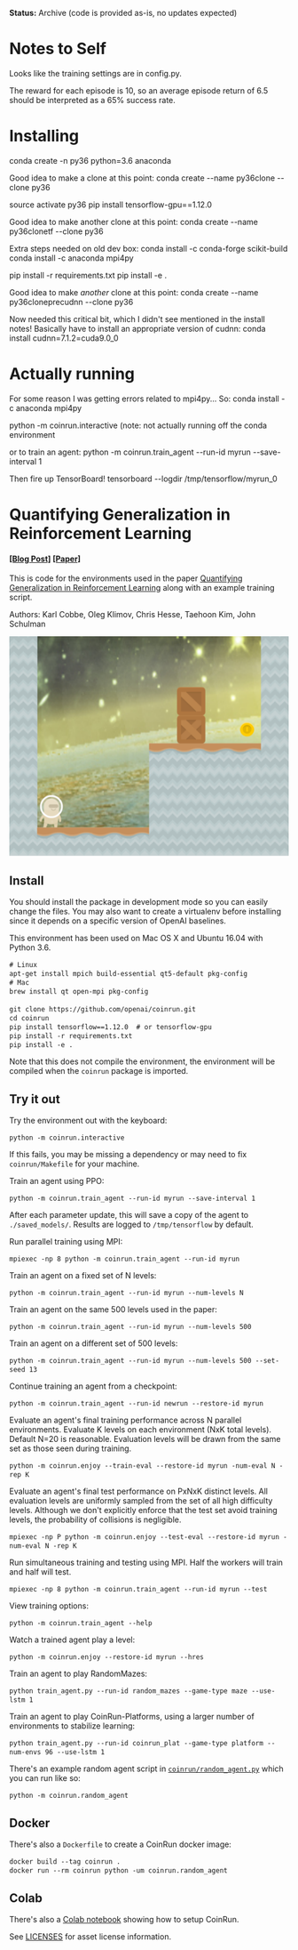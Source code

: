 **Status:** Archive (code is provided as-is, no updates expected)

# Notes to Self

Looks like the training settings are in config.py.

The reward for each episode is 10, so an average episode return of 6.5 should be interpreted as a 65% success rate.

# Installing

conda create -n py36 python=3.6 anaconda

Good idea to make a clone at this point:
conda create --name py36clone --clone py36

source activate py36
pip install tensorflow-gpu==1.12.0

Good idea to make another clone at this point:
conda create --name py36clonetf --clone py36

Extra steps needed on old dev box:
conda install -c conda-forge scikit-build
conda install -c anaconda mpi4py

pip install -r requirements.txt
pip install -e .

Good idea to make *another* clone at this point:
conda create --name py36cloneprecudnn --clone py36

Now needed this critical bit, which I didn't see mentioned in the install notes! Basically have to install an appropriate version of cudnn:
conda install cudnn=7.1.2=cuda9.0_0


# Actually running

For some reason I was getting errors related to mpi4py... So:
conda install -c anaconda mpi4py

python -m coinrun.interactive (note: not actually running off the conda environment

or to train an agent:
python -m coinrun.train_agent --run-id myrun --save-interval 1

Then fire up TensorBoard!
tensorboard --logdir /tmp/tensorflow/myrun_0

# Quantifying Generalization in Reinforcement Learning

#### [[Blog Post]](https://blog.openai.com/quantifying-generalization-in-reinforcement-learning/) [[Paper]](https://drive.google.com/file/d/1U1-uufB_ZzQ1HG67BhW9bB8mTJ6JtS19/view)

This is code for the environments used in the paper [Quantifying Generalization in Reinforcement Learning](https://drive.google.com/file/d/1U1-uufB_ZzQ1HG67BhW9bB8mTJ6JtS19/view) along with an example training script.

Authors: Karl Cobbe, Oleg Klimov, Chris Hesse, Taehoon Kim, John Schulman

![CoinRun](coinrun.png?raw=true "CoinRun")

## Install

You should install the package in development mode so you can easily change the files.  You may also want to create a virtualenv before installing since it depends on a specific version of OpenAI baselines.

This environment has been used on Mac OS X and Ubuntu 16.04 with Python 3.6.

```
# Linux
apt-get install mpich build-essential qt5-default pkg-config
# Mac
brew install qt open-mpi pkg-config

git clone https://github.com/openai/coinrun.git
cd coinrun
pip install tensorflow==1.12.0  # or tensorflow-gpu
pip install -r requirements.txt
pip install -e .
```

Note that this does not compile the environment, the environment will be compiled when the `coinrun` package is imported.

## Try it out

Try the environment out with the keyboard:

```
python -m coinrun.interactive
```

If this fails, you may be missing a dependency or may need to fix `coinrun/Makefile` for your machine.

Train an agent using PPO:

```
python -m coinrun.train_agent --run-id myrun --save-interval 1
```

After each parameter update, this will save a copy of the agent to `./saved_models/`. Results are logged to `/tmp/tensorflow` by default.

Run parallel training using MPI:

```
mpiexec -np 8 python -m coinrun.train_agent --run-id myrun
```

Train an agent on a fixed set of N levels:

```
python -m coinrun.train_agent --run-id myrun --num-levels N
```

Train an agent on the same 500 levels used in the paper:

```
python -m coinrun.train_agent --run-id myrun --num-levels 500
```

Train an agent on a different set of 500 levels:

```
python -m coinrun.train_agent --run-id myrun --num-levels 500 --set-seed 13
```

Continue training an agent from a checkpoint:

```
python -m coinrun.train_agent --run-id newrun --restore-id myrun
```

Evaluate an agent's final training performance across N parallel environments. Evaluate K levels on each environment (NxK total levels). Default N=20 is reasonable. Evaluation levels will be drawn from the same set as those seen during training.

```
python -m coinrun.enjoy --train-eval --restore-id myrun -num-eval N -rep K
```

Evaluate an agent's final test performance on PxNxK distinct levels. All evaluation levels are uniformly sampled from the set of all high difficulty levels. Although we don't explicitly enforce that the test set avoid training levels, the probability of collisions is negligible.

```
mpiexec -np P python -m coinrun.enjoy --test-eval --restore-id myrun -num-eval N -rep K
```

Run simultaneous training and testing using MPI. Half the workers will train and half will test.

```
mpiexec -np 8 python -m coinrun.train_agent --run-id myrun --test
```

View training options:

```
python -m coinrun.train_agent --help
```

Watch a trained agent play a level:

```
python -m coinrun.enjoy --restore-id myrun --hres
```

Train an agent to play RandomMazes:

```
python train_agent.py --run-id random_mazes --game-type maze --use-lstm 1
```

Train an agent to play CoinRun-Platforms, using a larger number of environments to stabilize learning:

```
python train_agent.py --run-id coinrun_plat --game-type platform --num-envs 96 --use-lstm 1
```

There's an example random agent script in [`coinrun/random_agent.py`](coinrun/random_agent.py) which you can run like so:

```
python -m coinrun.random_agent
```

## Docker

There's also a `Dockerfile` to create a CoinRun docker image:

```
docker build --tag coinrun .
docker run --rm coinrun python -um coinrun.random_agent
```

## Colab

There's also a [Colab notebook](https://colab.research.google.com/drive/1e2Eyl8HANzcqPheVBMbdwi3wqDv41kZt) showing how to setup CoinRun.

See [LICENSES](ASSET_LICENSES.md) for asset license information.
